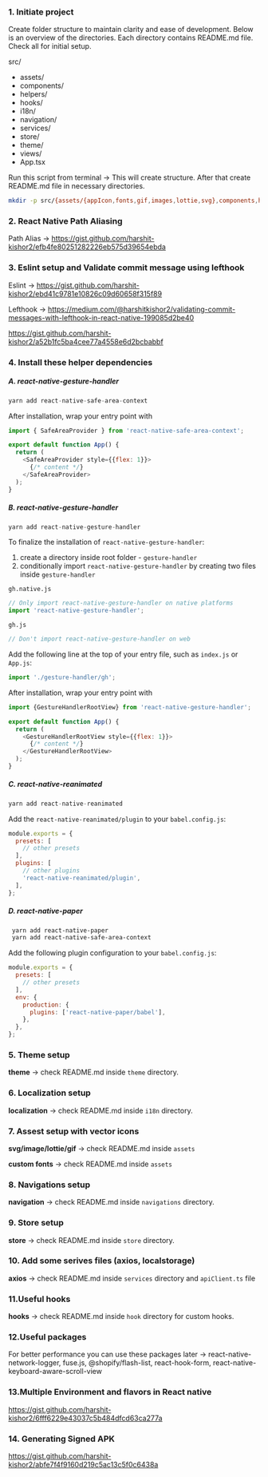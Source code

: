 ### 1. Initiate project
Create folder structure to maintain clarity and ease of development. Below is an overview of the directories. Each directory contains README.md file. Check all for initial setup.

src/
  - assets/
  - components/
  - helpers/
  - hooks/
  - i18n/
  - navigation/
  - services/
  - store/
  - theme/
  - views/
  - App.tsx

Run this script from terminal -> This will create structure. After that create README.md file in necessary directories.


```bash
mkdir -p src/{assets/{appIcon,fonts,gif,images,lottie,svg},components,helpers,hooks,i18n,navigation,services,store,theme,views}
```


### 2. React Native Path Aliasing

Path Alias -> https://gist.github.com/harshit-kishor2/efb4fe80251282226eb575d39654ebda

### 3. Eslint setup and Validate commit message using lefthook

Eslint -> https://gist.github.com/harshit-kishor2/ebd41c9781e10826c09d60658f315f89

Lefthook ->  https://medium.com/@harshitkishor2/validating-commit-messages-with-lefthook-in-react-native-199085d2be40

https://gist.github.com/harshit-kishor2/a52b1fc5ba4cee77a4558e6d2bcbabbf



### 4.  Install these helper dependencies

##### A. react-native-gesture-handler

```javascript
yarn add react-native-safe-area-context
```
After installation, wrap your entry point with <SafeAreaProvider>

```javascript
import { SafeAreaProvider } from 'react-native-safe-area-context';

export default function App() {
  return (
    <SafeAreaProvider style={{flex: 1}}>
      {/* content */}
    </SafeAreaProvider>
  );
}
```


##### B. react-native-gesture-handler

```javascript
yarn add react-native-gesture-handler
```

To finalize the installation of `react-native-gesture-handler`:
 1. create a directory inside root folder - `gesture-handler`
 2. conditionally import `react-native-gesture-handler` by creating two files inside `gesture-handler`

`gh.native.js`

```javascript
// Only import react-native-gesture-handler on native platforms
import 'react-native-gesture-handler';
```

`gh.js`

```javascript
// Don't import react-native-gesture-handler on web
```

Add the following line at the top of your entry file, such as `index.js` or `App.js`:

```javascript
import './gesture-handler/gh';
```

After installation, wrap your entry point with <GestureHandlerRootView>

```javascript
import {GestureHandlerRootView} from 'react-native-gesture-handler';

export default function App() {
  return (
    <GestureHandlerRootView style={{flex: 1}}>
      {/* content */}
    </GestureHandlerRootView>
  );
}
```

##### C. react-native-reanimated

```javascript
yarn add react-native-reanimated
```

Add the `react-native-reanimated/plugin` to your `babel.config.js`:

```javascript
module.exports = {
  presets: [
    // other presets
  ],
  plugins: [
    // other plugins
    'react-native-reanimated/plugin',
  ],
};
```

##### D. react-native-paper


   ```bash
	yarn add react-native-paper
	yarn add react-native-safe-area-context

   ```

Add the following plugin configuration to your `babel.config.js`:

```javascript
module.exports = {
  presets: [
    // other presets
  ],
  env: {
    production: {
      plugins: ['react-native-paper/babel'],
    },
  },
};

```
### 5. Theme setup

**theme** -> check README.md inside `theme` directory.


### 6. Localization setup

**localization** -> check README.md inside `i18n` directory.


### 7. Assest setup with vector icons

**svg/image/lottie/gif** -> check README.md inside `assets`

**custom fonts** -> check README.md inside `assets`


### 8. Navigations setup

**navigation** -> check README.md inside `navigations` directory.

### 9. Store setup

**store** -> check README.md inside `store` directory.


### 10. Add some serives files (axios, localstorage)

**axios** -> check README.md inside `services` directory and `apiClient.ts` file


### 11.Useful hooks
**hooks** -> check README.md inside `hook` directory for custom hooks.

### 12.Useful packages
For better performance you can use these packages later ->
react-native-network-logger, fuse.js, @shopify/flash-list, react-hook-form, react-native-keyboard-aware-scroll-view

### 13.Multiple Environment and flavors in React native

https://gist.github.com/harshit-kishor2/6fff6229e43037c5b484dfcd63ca277a

### 14. Generating Signed APK

https://gist.github.com/harshit-kishor2/abfe7f4f9160d219c5ac13c5f0c6438a
